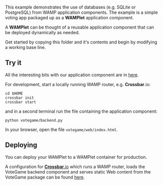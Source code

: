 This example demonstrates the use of databases (e.g. SQLite or PostgreSQL) from WAMP application components. The example is a simple voting app packaged up as a **WAMPlet** application component.

A **WAMPlet** can be thought of a reusable application component that can be deployed dynamically as needed.

Get started by copying this folder and it's contents and begin by modifying a working base line.

## Try it

All the interesting bits with our application component are in [here](votegame/backend.py).

For development, start a locally running WAMP router, e.g. **Crossbar**.io:

```shell
cd $HOME
crossbar init
crossbar start
```

and in a second terminal run the file containing the application component:

```shell
python votegame/backend.py
```

In your browser, open the file `votegame/web/index.html`.

## Deploying

You can deploy your WAMPlet to a WAMPlet container for production.

A configuration for [**Crossbar**.io](http://crossbar.io) which runs a WAMP router, loads the VoteGame backend component and serves static Web content from the VoteGame package can be found [here](config.json).